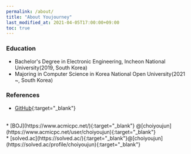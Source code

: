 ```yaml
---
permalink: /about/
title: "About Youjourney"
last_modified_at: 2021-04-05T17:00:00+09:00
toc: true
---
```


### Education
* Bachelor's Degree in Electronic Engineering, Incheon National University(2019, South Korea)<br/>
* Majoring in Computer Science in Korea National Open University(2021 ~, South Korea)<br/>


### References
* [GitHub](https://github.com/youjourney){:target="_blank"}
<br/>
* [BOJ](https://www.acmicpc.net/){:target="_blank"}
@[choiyoujun](https://www.acmicpc.net/user/choiyoujun){:target="_blank"}
<br/>
* [solved.ac](https://solved.ac/){:target="_blank"}@[choiyoujun](https://solved.ac/profile/choiyoujun){:target="_blank"}<br/>